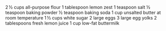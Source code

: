 2 ½ cups all-purpose flour
1 tablespoon lemon zest
1 teaspoon salt
½ teaspoon baking powder
½ teaspoon baking soda
1 cup unsalted butter at room temperature
1 ½ cups white sugar
2 large eggs
3 large egg yolks
2 tablespoons fresh lemon juice
1 cup low-fat buttermilk